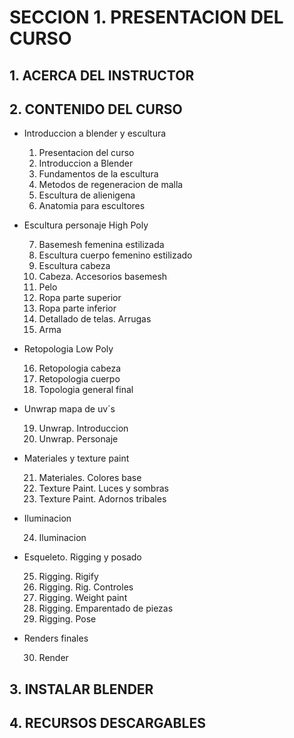 # SECCION 1. PRESENTACION DEL CURSO

## 1. ACERCA DEL INSTRUCTOR
## 2. CONTENIDO DEL CURSO
* Introduccion a blender y escultura
    1. Presentacion del curso
    2. Introduccion a Blender
    3. Fundamentos de la escultura
    4. Metodos de regeneracion de malla
    5. Escultura de alienigena
    6. Anatomia para escultores

* Escultura personaje High Poly

    7. Basemesh femenina estilizada
    8. Escultura cuerpo femenino estilizado
    9. Escultura cabeza
    10. Cabeza. Accesorios basemesh
    11. Pelo
    12. Ropa parte superior
    13. Ropa parte inferior
    14. Detallado de telas. Arrugas
    15. Arma

* Retopologia Low Poly

    16. Retopologia cabeza
    17. Retopologia cuerpo
    18. Topologia general final

* Unwrap mapa de uv´s

    19. Unwrap. Introduccion
    20. Unwrap. Personaje

* Materiales y texture paint

    21. Materiales. Colores base
    22. Texture Paint. Luces y sombras
    23. Texture Paint. Adornos tribales

* Iluminacion

    24. Iluminacion

* Esqueleto. Rigging y posado

    25. Rigging. Rigify
    26. Rigging. Rig. Controles
    27. Rigging. Weight paint
    28. Rigging. Emparentado de piezas
    29. Rigging. Pose

* Renders finales
    
    30. Render

## 3. INSTALAR BLENDER


## 4. RECURSOS DESCARGABLES

